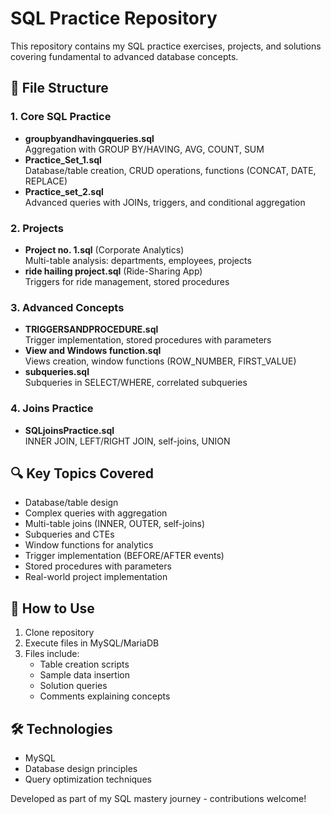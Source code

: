 # SQL Practice Repository

This repository contains my SQL practice exercises, projects, and solutions covering fundamental to advanced database concepts.

## 📂 File Structure

### 1. Core SQL Practice
- **groupbyandhavingqueries.sql**  
  Aggregation with GROUP BY/HAVING, AVG, COUNT, SUM
- **Practice_Set_1.sql**  
  Database/table creation, CRUD operations, functions (CONCAT, DATE, REPLACE)
- **Practice_set_2.sql**  
  Advanced queries with JOINs, triggers, and conditional aggregation

### 2. Projects
- **Project no. 1.sql** (Corporate Analytics)  
  Multi-table analysis: departments, employees, projects
- **ride hailing project.sql** (Ride-Sharing App)  
  Triggers for ride management, stored procedures

### 3. Advanced Concepts
- **TRIGGERSANDPROCEDURE.sql**  
  Trigger implementation, stored procedures with parameters
- **View and Windows function.sql**  
  Views creation, window functions (ROW_NUMBER, FIRST_VALUE)
- **subqueries.sql**  
  Subqueries in SELECT/WHERE, correlated subqueries

### 4. Joins Practice
- **SQLjoinsPractice.sql**  
  INNER JOIN, LEFT/RIGHT JOIN, self-joins, UNION

## 🔍 Key Topics Covered
- Database/table design
- Complex queries with aggregation
- Multi-table joins (INNER, OUTER, self-joins)
- Subqueries and CTEs
- Window functions for analytics
- Trigger implementation (BEFORE/AFTER events)
- Stored procedures with parameters
- Real-world project implementation

## 🚀 How to Use
1. Clone repository
2. Execute files in MySQL/MariaDB
3. Files include:
   - Table creation scripts
   - Sample data insertion
   - Solution queries
   - Comments explaining concepts

## 🛠️ Technologies
- MySQL
- Database design principles
- Query optimization techniques

Developed as part of my SQL mastery journey - contributions welcome!
